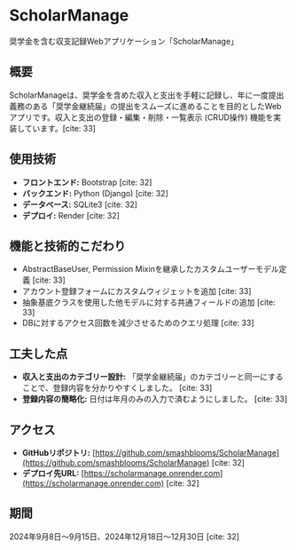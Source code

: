 # ScholarManage

奨学金を含む収支記録Webアプリケーション「ScholarManage」

## 概要

ScholarManageは、奨学金を含めた収入と支出を手軽に記録し、年に一度提出義務のある「奨学金継続届」の提出をスムーズに進めることを目的としたWebアプリです。収入と支出の登録・編集・削除・一覧表示 (CRUD操作) 機能を実装しています。[cite: 33]

## 使用技術

* **フロントエンド:** Bootstrap [cite: 32]
* **バックエンド:** Python (Django) [cite: 32]
* **データベース:** SQLite3 [cite: 32]
* **デプロイ:** Render [cite: 32]

## 機能と技術的こだわり

* AbstractBaseUser, Permission Mixinを継承したカスタムユーザーモデル定義 [cite: 33]
* アカウント登録フォームにカスタムウィジェットを追加 [cite: 33]
* 抽象基底クラスを使用した他モデルに対する共通フィールドの追加 [cite: 33]
* DBに対するアクセス回数を減少させるためのクエリ処理 [cite: 33]

## 工夫した点

* **収入と支出のカテゴリー設計:** 「奨学金継続届」のカテゴリーと同一にすることで、登録内容を分かりやすくしました。 [cite: 33]
* **登録内容の簡略化:** 日付は年月のみの入力で済むようにしました。 [cite: 33]

## アクセス

* **GitHubリポジトリ:** [https://github.com/smashblooms/ScholarManage](https://github.com/smashblooms/ScholarManage) [cite: 32]
* **デプロイ先URL:** [https://scholarmanage.onrender.com](https://scholarmanage.onrender.com) [cite: 32]

## 期間

2024年9月8日〜9月15日、2024年12月18日〜12月30日 [cite: 32]
